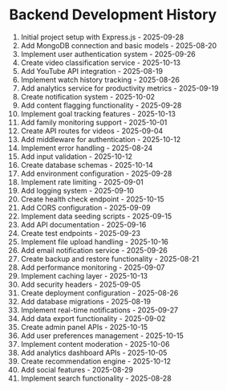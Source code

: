 # Backend Development History

1. Initial project setup with Express.js - 2025-09-28
2. Add MongoDB connection and basic models - 2025-08-20
3. Implement user authentication system - 2025-09-26
4. Create video classification service - 2025-10-13
5. Add YouTube API integration - 2025-08-19
6. Implement watch history tracking - 2025-08-26
7. Add analytics service for productivity metrics - 2025-09-19
8. Create notification system - 2025-10-02
9. Add content flagging functionality - 2025-09-28
10. Implement goal tracking features - 2025-10-13
11. Add family monitoring support - 2025-10-01
12. Create API routes for videos - 2025-09-04
13. Add middleware for authentication - 2025-10-12
14. Implement error handling - 2025-08-24
15. Add input validation - 2025-10-12
16. Create database schemas - 2025-10-14
17. Add environment configuration - 2025-09-28
18. Implement rate limiting - 2025-09-01
19. Add logging system - 2025-09-10
20. Create health check endpoint - 2025-10-15
21. Add CORS configuration - 2025-09-09
22. Implement data seeding scripts - 2025-09-15
23. Add API documentation - 2025-09-16
24. Create test endpoints - 2025-09-23
25. Implement file upload handling - 2025-10-16
26. Add email notification service - 2025-09-26
27. Create backup and restore functionality - 2025-08-21
28. Add performance monitoring - 2025-09-07
29. Implement caching layer - 2025-10-13
30. Add security headers - 2025-09-05
31. Create deployment configuration - 2025-08-26
32. Add database migrations - 2025-08-19
33. Implement real-time notifications - 2025-09-27
34. Add data export functionality - 2025-09-02
35. Create admin panel APIs - 2025-10-15
36. Add user preferences management - 2025-10-15
37. Implement content moderation - 2025-10-06
38. Add analytics dashboard APIs - 2025-10-05
39. Create recommendation engine - 2025-10-12
40. Add social features - 2025-08-29
41. Implement search functionality - 2025-08-28
